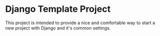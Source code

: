 # Django Template Project

This project is intended to provide a nice and comfortable way to start a
new project with Django and it's common settings.
